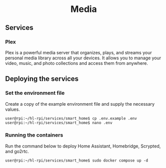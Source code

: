 <div align="center">
  <h1>Media</h1>
</div>

## Services
### Plex
Plex is a powerful media server that organizes, plays, and streams your personal media library across all your devices. It allows you to manage your video, music, and photo collections and access them from anywhere.

## Deploying the services

### Set the environment file
Create a copy of the example environment file and supply the necessary values.
```console
user@rpi:~/hl-rpi/services/smart_home$ cp .env.example .env
user@rpi:~/hl-rpi/services/smart_home$ nano .env
```
### Running the containers
Run the command below to deploy Home Assistant, Homebridge, Scrypted, and go2rtc.

```console
user@rpi:~/hl-rpi/services/smart_home$ sudo docker compose up -d
```
